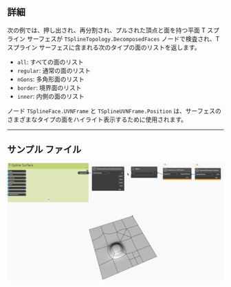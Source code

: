 <!--- Autodesk.DesignScript.Geometry.TSpline.TSplineTopology.DecomposedFaces --->
<!--- VIA3XNZWZWW3XHWL222NGHWM22VLSA4QXMZCPWZ6JO6G3P7H2WGA --->
## 詳細
次の例では、押し出され、再分割され、プルされた頂点と面を持つ平面 T スプライン サーフェスが `TSplineTopology.DecomposedFaces` ノードで検査され、T スプライン サーフェスに含まれる次のタイプの面のリストを返します。

- `all`: すべての面のリスト
- `regular`: 通常の面のリスト
- `nGons`: 多角形面のリスト
- `border`: 境界面のリスト
- `inner`: 内側の面のリスト

ノード `TSplineFace.UVNFrame` と `TSplineUVNFrame.Position` は、サーフェスのさまざまなタイプの面をハイライト表示するために使用されます。
___
## サンプル ファイル

![TSplineTopology.DecomposedFaces](./VIA3XNZWZWW3XHWL222NGHWM22VLSA4QXMZCPWZ6JO6G3P7H2WGA_img.gif)
